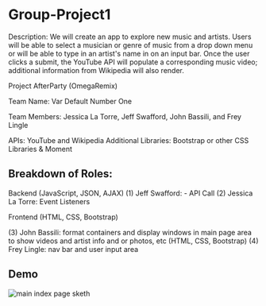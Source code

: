 # Group-Project1
Description: We will create an app to explore new music and artists. Users will be able to select a musician or genre of music from a drop down menu or will be able to type in an artist's name in on an input bar. Once the user clicks a submit, the YouTube API will populate a corresponding music video; additional information from Wikipedia will also render.

Project AfterParty (OmegaRemix)

Team Name: Var Default Number One

Team Members: Jessica La Torre, Jeff Swafford, John Bassili, and Frey Lingle

APIs: YouTube and Wikipedia
Additional Libraries: Bootstrap or other CSS Libraries & Moment

## Breakdown of Roles:
Backend (JavaScript, JSON, AJAX)
  (1) Jeff Swafford: - API Call 
  (2) Jessica La Torre: Event Listeners
  
Frontend (HTML, CSS, Bootstrap)

  (3) John Bassili: format containers and display windows in main page area to show videos and artist info and or photos, etc       (HTML, CSS, Bootstrap)
  (4) Frey Lingle:  nav bar and user input area

## Demo
![main index page sketh](https://github.com/jessicalatorre/groupproject1/blob/master/Assets/Images/design_draft.jpg)
